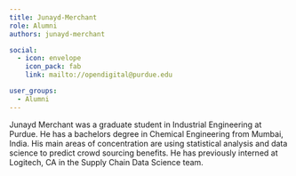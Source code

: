 ```yaml
---
title: Junayd-Merchant
role: Alumni
authors: junayd-merchant

social:
  - icon: envelope
    icon_pack: fab
    link: mailto://opendigital@purdue.edu

user_groups:
  - Alumni
---
```

Junayd Merchant was a graduate student in Industrial Engineering at Purdue. He has a bachelors degree in Chemical Engineering from Mumbai, India. His main areas of concentration are using statistical analysis and data science to predict crowd sourcing benefits. He has previously interned at Logitech, CA in the Supply Chain Data Science team.
